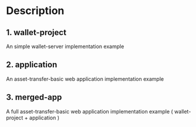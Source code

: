 # Description 

## 1. wallet-project
An simple wallet-server implementation example

## 2. application
An asset-transfer-basic web application implementation example

## 3. merged-app
A full asset-transfer-basic web application implementation example
( wallet-project + application )
